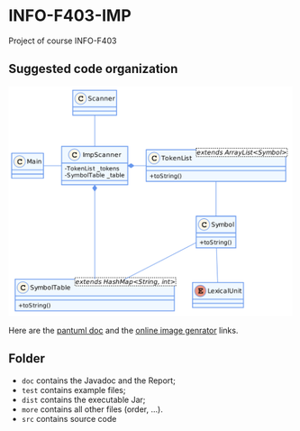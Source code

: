 # INFO-F403-IMP
Project of course INFO-F403

## Suggested code organization

![](./doc/Report/img/class_diag.png)

Here are the [pantuml doc](http://plantuml.com/class-diagram) and the [online image genrator](http://www.plantuml.com/plantuml/uml/SyfFKj2rKt3CoKnELR1Io4ZDoSa70000) links.

## Folder

- `doc` contains the Javadoc and the Report;
- `test` contains example files;
- `dist` contains the executable Jar;
- `more` contains all other files (order, ...).
- `src` contains source code